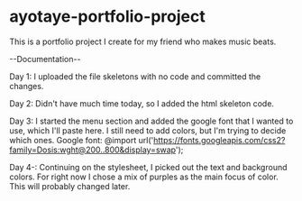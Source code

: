 # ayotaye-portfolio-project
 This is a portfolio project I create for my friend who makes music beats.

 --Documentation--

 Day 1: I uploaded the file skeletons with no code and committed the changes. 

 Day 2: Didn't have much time today, so I added the html skeleton code.

 Day 3: I started the menu section and added the google font that I wanted to use, which I'll paste here. I still need to add colors, but I'm trying to decide which ones. 
 Google font: @import url('https://fonts.googleapis.com/css2?family=Dosis:wght@200..800&display=swap');

 Day 4-: Continuing on the stylesheet, I picked out the text and background colors. For right now I chose a mix of purples as the main focus of color. This will probably changed later. 
